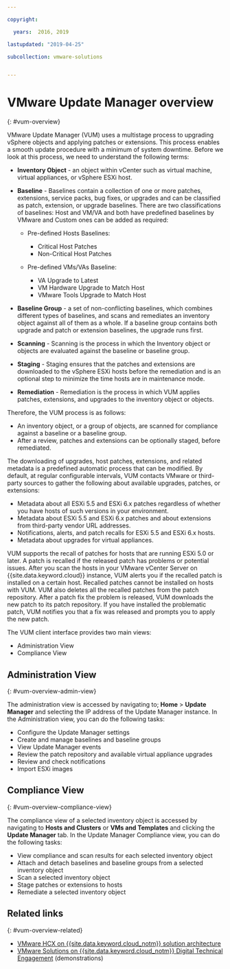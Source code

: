 ```yaml
---

copyright:

  years:  2016, 2019

lastupdated: "2019-04-25"

subcollection: vmware-solutions


---
```


# VMware Update Manager overview
{: #vum-overview}

VMware Update Manager (VUM) uses a multistage process to upgrading vSphere objects and applying patches or extensions. This process enables a smooth update procedure with a minimum of system downtime. Before we look at this process, we need to understand the following terms:
* **Inventory Object** - an object within vCenter such as virtual machine, virtual appliances, or vSphere ESXi host.
* **Baseline** - Baselines contain a collection of one or more patches, extensions, service packs, bug fixes, or upgrades and can be classified as patch, extension, or upgrade baselines. There are two classifications of baselines: Host and VM/VA and both have predefined baselines by VMware and Custom ones can be added as required:
  - Pre-defined Hosts Baselines:
    - Critical Host Patches
    - Non-Critical Host Patches

  - Pre-defined VMs/VAs Baseline:
    - VA Upgrade to Latest
    - VM Hardware Upgrade to Match Host
    - VMware Tools Upgrade to Match Host

* **Baseline Group** - a set of non-conflicting baselines, which combines different types of baselines, and scans and remediates an inventory object against all of them as a whole. If a baseline group contains both upgrade and patch or extension baselines, the upgrade runs first.
* **Scanning** - Scanning is the process in which the Inventory object or objects are evaluated against the baseline or baseline group.
* **Staging** - Staging ensures that the patches and extensions are downloaded to the vSphere ESXi hosts before the remediation and is an optional step to minimize the time hosts are in maintenance mode.
* **Remediation** - Remediation is the process in which VUM applies patches, extensions, and upgrades to the inventory object or objects.

Therefore, the VUM process is as follows:
* An inventory object, or a group of objects, are scanned for compliance against a baseline or a baseline group.
* After a review, patches and extensions can be optionally staged, before remediated.

The downloading of upgrades, host patches, extensions, and related metadata is a predefined automatic process that can be modified. By default, at regular configurable intervals, VUM contacts VMware or third-party sources to gather the following about available upgrades, patches, or extensions:

* Metadata about all ESXi 5.5 and ESXi 6.x patches regardless of whether you have hosts of such versions in your environment.
* Metadata about ESXi 5.5 and ESXi 6.x patches and about extensions from third-party vendor URL addresses.
* Notifications, alerts, and patch recalls for ESXi 5.5 and ESXi 6.x hosts.
* Metadata about upgrades for virtual appliances.

VUM supports the recall of patches for hosts that are running ESXi 5.0 or later. A patch is recalled if the released patch has problems or potential issues. After you scan the hosts in your VMware vCenter Server on {{site.data.keyword.cloud}} instance, VUM alerts you if the recalled patch is installed on a certain host. Recalled patches cannot be installed on hosts with VUM. VUM also deletes all the recalled patches from the patch repository. After a patch fix the problem is released, VUM downloads the new patch to its patch repository. If you have installed the problematic patch, VUM notifies you that a fix was released and prompts you to apply the new patch.

The VUM client interface provides two main views:
*	Administration View
*	Compliance View

##	Administration View
{: #vum-overview-admin-view}

The administration view is accessed by navigating to; **Home** > **Update Manager** and selecting the IP address of the Update Manager instance. In the Administration view, you can do the following tasks:
*	Configure the Update Manager settings
*	Create and manage baselines and baseline groups
*	View Update Manager events
*	Review the patch repository and available virtual appliance upgrades
*	Review and check notifications
*	Import ESXi images

##	Compliance View
{: #vum-overview-compliance-view}

The compliance view of a selected inventory object is accessed by navigating to **Hosts and Clusters** or **VMs and Templates** and clicking the **Update Manager** tab. In the Update Manager Compliance view, you can do the following tasks:
*	View compliance and scan results for each selected inventory object
*	Attach and detach baselines and baseline groups from a selected inventory object
*	Scan a selected inventory object
*	Stage patches or extensions to hosts
*	Remediate a selected inventory object

## Related links
{: #vum-overview-related}

* [VMware HCX on {{site.data.keyword.cloud_notm}} solution architecture](/docs/services/vmwaresolutions/services?topic=vmware-solutions-hcx-archi-intro#hcx-archi-intro)
* [VMware Solutions on {{site.data.keyword.cloud_notm}} Digital Technical Engagement](https://ibm-dte.mybluemix.net/vmware) (demonstrations)
